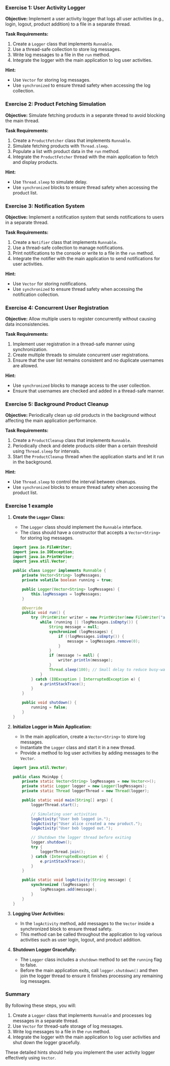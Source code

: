 
### Exercise 1: User Activity Logger

**Objective:**
Implement a user activity logger that logs all user activities (e.g., login, logout, product addition) to a file in a separate thread.

**Task Requirements:**
1. Create a `Logger` class that implements `Runnable`.
2. Use a thread-safe collection to store log messages.
3. Write log messages to a file in the `run` method.
4. Integrate the logger with the main application to log user activities.

**Hint:**
- Use `Vector` for storing log messages.
- Use `synchronized` to ensure thread safety when accessing the log collection.

### Exercise 2: Product Fetching Simulation

**Objective:**
Simulate fetching products in a separate thread to avoid blocking the main thread.

**Task Requirements:**
1. Create a `ProductFetcher` class that implements `Runnable`.
2. Simulate fetching products with `Thread.sleep`.
3. Populate a list with product data in the `run` method.
4. Integrate the `ProductFetcher` thread with the main application to fetch and display products.

**Hint:**
- Use `Thread.sleep` to simulate delay.
- Use `synchronized` blocks to ensure thread safety when accessing the product list.

### Exercise 3: Notification System

**Objective:**
Implement a notification system that sends notifications to users in a separate thread.

**Task Requirements:**
1. Create a `Notifier` class that implements `Runnable`.
2. Use a thread-safe collection to manage notifications.
3. Print notifications to the console or write to a file in the `run` method.
4. Integrate the notifier with the main application to send notifications for user activities.

**Hint:**
- Use `Vector` for storing notifications.
- Use `synchronized` to ensure thread safety when accessing the notification collection.

### Exercise 4: Concurrent User Registration

**Objective:**
Allow multiple users to register concurrently without causing data inconsistencies.

**Task Requirements:**
1. Implement user registration in a thread-safe manner using synchronization.
2. Create multiple threads to simulate concurrent user registrations.
3. Ensure that the user list remains consistent and no duplicate usernames are allowed.

**Hint:**
- Use `synchronized` blocks to manage access to the user collection.
- Ensure that usernames are checked and added in a thread-safe manner.

### Exercise 5: Background Product Cleanup

**Objective:**
Periodically clean up old products in the background without affecting the main application performance.

**Task Requirements:**
1. Create a `ProductCleanup` class that implements `Runnable`.
2. Periodically check and delete products older than a certain threshold using `Thread.sleep` for intervals.
3. Start the `ProductCleanup` thread when the application starts and let it run in the background.

**Hint:**
- Use `Thread.sleep` to control the interval between cleanups.
- Use `synchronized` blocks to ensure thread safety when accessing the product list.


### Exercise 1 example

1. **Create the `Logger` Class:**

   - The `Logger` class should implement the `Runnable` interface.
   - The class should have a constructor that accepts a `Vector<String>` for storing log messages.

   ```java
   import java.io.FileWriter;
   import java.io.IOException;
   import java.io.PrintWriter;
   import java.util.Vector;

   public class Logger implements Runnable {
       private Vector<String> logMessages;
       private volatile boolean running = true;

       public Logger(Vector<String> logMessages) {
           this.logMessages = logMessages;
       }

       @Override
       public void run() {
           try (PrintWriter writer = new PrintWriter(new FileWriter("activity_log.txt", true))) {
               while (running || !logMessages.isEmpty()) {
                   String message = null;
                   synchronized (logMessages) {
                       if (!logMessages.isEmpty()) {
                           message = logMessages.remove(0);
                       }
                   }
                   if (message != null) {
                       writer.println(message);
                   }
                   Thread.sleep(100); // Small delay to reduce busy-waiting
               }
           } catch (IOException | InterruptedException e) {
               e.printStackTrace();
           }
       }

       public void shutdown() {
           running = false;
       }
   }
   ```

2. **Initialize Logger in Main Application:**

   - In the main application, create a `Vector<String>` to store log messages.
   - Instantiate the `Logger` class and start it in a new thread.
   - Provide a method to log user activities by adding messages to the `Vector`.

   ```java
   import java.util.Vector;

   public class MainApp {
       private static Vector<String> logMessages = new Vector<>();
       private static Logger logger = new Logger(logMessages);
       private static Thread loggerThread = new Thread(logger);

       public static void main(String[] args) {
           loggerThread.start();

           // Simulating user activities
           logActivity("User bob logged in.");
           logActivity("User alice created a new product.");
           logActivity("User bob logged out.");

           // Shutdown the logger thread before exiting
           logger.shutdown();
           try {
               loggerThread.join();
           } catch (InterruptedException e) {
               e.printStackTrace();
           }
       }

       public static void logActivity(String message) {
           synchronized (logMessages) {
               logMessages.add(message);
           }
       }
   }
   ```

3. **Logging User Activities:**

   - In the `logActivity` method, add messages to the `Vector` inside a synchronized block to ensure thread safety.
   - This method can be called throughout the application to log various activities such as user login, logout, and product addition.

4. **Shutdown Logger Gracefully:**

   - The `Logger` class includes a `shutdown` method to set the `running` flag to false.
   - Before the main application exits, call `logger.shutdown()` and then join the logger thread to ensure it finishes processing any remaining log messages.

### Summary

By following these steps, you will:
1. Create a `Logger` class that implements `Runnable` and processes log messages in a separate thread.
2. Use `Vector` for thread-safe storage of log messages.
3. Write log messages to a file in the `run` method.
4. Integrate the logger with the main application to log user activities and shut down the logger gracefully.

These detailed hints should help you implement the user activity logger effectively using `Vector`.
